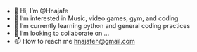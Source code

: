 - 👋 Hi, I’m @Hnajafe
- 👀 I’m interested in Music, video games, gym, and coding
- 🌱 I’m currently learning python and general coding practices
- 💞️ I’m looking to collaborate on ...
- 📫 How to reach me hnajafeh@gmail.com

<!---
Hnajafe/Hnajafe is a ✨ special ✨ repository because its `README.md` (this file) appears on your GitHub profile.
You can click the Preview link to take a look at your changes.
--->

